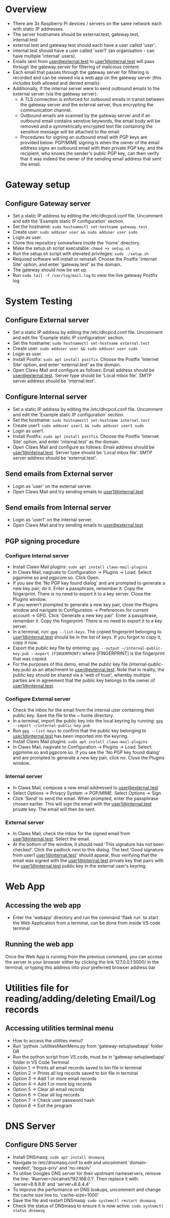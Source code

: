 # Overview
- There are 3x Raspberry Pi devices / servers on the same network each with static IP addresses.  
- The server hostnames should be external.test, gateway.test, internal.test  
- external.test and gateway.test should each have a user called 'user'.  
- internal.test should have a user called 'user1' (an organisation - can have multiple 'internal' users).  
- Emails sent from user@external.test to user1@internal.test will pass through the gateway server for filtering of malicious content. 
- Each email that passes through the gateway server for filtering is recorded and can be viewed via a web app on the gateway server (this includes both allowed and denied emails).
- Additionally, if the internal server were to send outbound emails to the external server (via the gateway server):
    - A TLS connection is enforced for outbound emails in transit between the gateway server and the external server, thus encrypting the communication channel.  
    - Outbound emails are scanned by the gateway server and if an outbound email contains senstive keywords, the email body will be removed and a symmetrically encrypted text file containing the sensitive message will be attached to the email.  
    - Procedures for signing an outbound email with PGP keys are provided below. PGP/MIME signing is when the owner of the email address signs an outbound email with their private PGP key, and the recipient, who knows the sender's public PGP key, can then verify that it was indeed the owner of the sending email address that sent the email.  

# Gateway setup
## Configure Gateway server
- Set a static IP address by editing the /etc/dhcpcd.conf file. Uncomment and edit the 'Example static IP configuration' section.  
- Set the hostname: `sudo hostnamectl set-hostname gateway.test`  
- Create user: `sudo adduser user && sudo adduser user sudo`  
- Login as user.  
- Clone this repository somewhere inside the 'home' directory.  
- Make the setup.sh script executable: `chmod +x setup.sh`  
- Run the setup.sh script with elevated privileges: `sudo ./setup.sh`  
- Required software will install or reinstall. Choose the Postfix 'Internet Site' option, and enter 'gateway.test' as the domain.  
- The gateway should now be set up.  
- Run `sudo tail -f /var/log/mail.log` to view the live gateway Postfix log.

# System Testing
## Configure External server
- Set a static IP address by editing the /etc/dhcpcd.conf file. Uncomment and edit the 'Example static IP configuration' section.  
- Set the hostname: `sudo hostnamectl set-hostname external.test`  
- Create user: `sudo adduser user && sudo adduser user sudo`  
- Login as user.  
- Install Postfix: `sudo apt install postfix`. Choose the Postfix 'Internet Site' option, and enter 'external.test' as the domain.  
- Open Claws Mail and configure as follows: Email address should be user@external.test. Server type should be 'Local mbox file'. SMTP server address should be 'internal.test'.  

## Configure Internal server
- Set a static IP address by editing the /etc/dhcpcd.conf file. Uncomment and edit the 'Example static IP configuration' section.  
- Set the hostname: `sudo hostnamectl set-hostname internal.test`  
- Create user1: `sudo adduser user1 && sudo adduser user1 sudo`  
- Login as user1.   
- Install Postfix: `sudo apt install postfix`. Choose the Postfix 'Internet Site' option, and enter 'internal.test' as the domain.  
- Open Claws Mail and configure as follows:  Email address should be user1@internal.test. Server type should be 'Local mbox file'. SMTP server address should be 'external.test'.  

## Send emails from External server
- Login as 'user' on the external server.  
- Open Claws Mail and try sending emails to user1@internal.test

## Send emails from Internal server
- Login as 'user1' on the internal server.  
- Open Claws Mail and try sending emails to user@external.test

## PGP signing procedure
### Configure Internal server
- Install Claws Mail plugins: `sudo apt install claws-mail-plugins`  
- In Claws Mail, nagivate to Configuration -> Plugins -> Load. Select: pgpmime.so and pgpcore.so. Click Open.  
- If you see the 'No PGP key found dialog' and are prompted to generate a new key pair, do it. Enter a passphrase, remember it. Copy the fingerprint. There is no need to export it to a key server. Close the Plugins window.  
- If you weren't prompted to generate a new key pair, close the Plugins window and navigate to Configuration -> Preferences for current account -> GPG. Click 'Generate a new key pair'. Enter a passphrase, remember it. Copy the fingerprint. There is no need to export it to a key server.  
- In a terminal, run: `gpg --list-keys`. The copied fingerprint belonging to user1@internal.test should be in the list of keys. If you forgot to copy it, copy it now.  
- Export the public key file by entering: `gpg --output ~/internal-public-key.pub --export [FINGERPRINT]` where [FINGERPRINT] is the fingerprint that was copied.  
- For the purposes of this demo, email the public key file (internal-public-key.pub) as an attachment to user@external.test. Note that in reality, the public key should be shared via a 'web of trust', whereby multiple parties are in agreement that the public key belongs to the owner of user1@internal.test.  

### Configure External server
- Check the inbox for the email from the internal user containing their public key. Save the file to the ~ home directory.  
- In a terminal, import the public key into the local keyring by running: `gpg --import ~/internal-public-key.pub`  
- Run `gpg --list-keys` to confirm that the public key belonging to user1@internal.test has been imported into the keyring.  
- Install Claws Mail plugins: `sudo apt install claws-mail-plugins`  
- In Claws Mail, nagivate to Configuration -> Plugins -> Load. Select: pgpmime.so and pgpcore.so. If you see the 'No PGP key found dialog' and are prompted to generate a new key pair, click no. Close the Plugins window.  

### Internal server
- In Claws Mail, compose a new email addressed to user@external.test  
- Select Options -> Privacy System -> PGP/MIME. Select Options -> Sign  
- Click 'Send' to send the email. When prompted, enter the passphrase chosen earlier. This will sign the email with the user1@internal.test private key. The email will then be sent.  

### External server
- In Claws Mail, check the inbox for the signed email from user1@internal.test. Select the email.  
- At the bottom of the window, it should read 'This signature has not been checked'. Click the padlock next to this dialog. The text 'Good signature from user1 <user1@internal.test>' should appear, thus verifying that the email was signed with the user1@internal.test private key that pairs with the user1@internal.test public key in the external user's keyring.  

# Web App
## Accessing the web app
- Enter the 'webapp' directory and run the command 'flask run` to start the Web Application from a terminal, can be done from inside VS code terminal

## Running the web app
Once the Web App is running from the previous command, you can access the server in your browser either by clicking the link
127.0.0.1:5000/ in the terminal, or typing this address into your preferred browser address bar

# Utilities file for reading/adding/deleting Email/Log records
## Accessing utilities terminal menu
- How to access the utilities menu?
- Run 'python .\utilitiesMainMenu.py from 'gateway-setup\webapp\' folder OR
- Run the python script from VS code, must be in 'gateway-setup\webapp' folder in VS Code Terminal
- Option 1 -> Prints all email records saved to bin file in terminal
- Option 2 -> Prints all log records saved to bin file in terminal
- Option 3 -> Add 1 or more email records
- Option 4 -> Add 1 or more log records
- Option 5 -> Clear all email records
- Option 6 -> Clear all log records
- Option 7 -> Check user password hash
- Option 8 -> Exit the program

# DNS Server
## Configure DNS Server
- Install DNSmasq: `sudo apt install dnsmasq`
- Navigate to /etc/dnsmasq.conf to edit and uncomment 'domain-needed', 'bogus-priv' and 'no-resolv'
- To utilise Googles DNS server for their upstream nameservers, remove the line: '#server=/localnet/192.168.0.1'. Then replace it with: 'server=8.8.8.8' and 'server=8.8.4.4'
- To improve the performance on DNS lookups, uncomment and change the cache size line to: 'cache-size=1000'
- Save the file and restart DNSmasq: `sudo systemctl restart dnsmasq`
- Check the status of DNSmasq to ensure it is now active: `sudo systemctl status dnsmasq`
